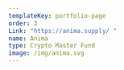 ```yaml
---
templateKey: portfolio-page
order: 3
Link: "https://anima.supply/ "
name: Anima
type: Crypto Master Fund
image: /img/anima.svg
---
```

